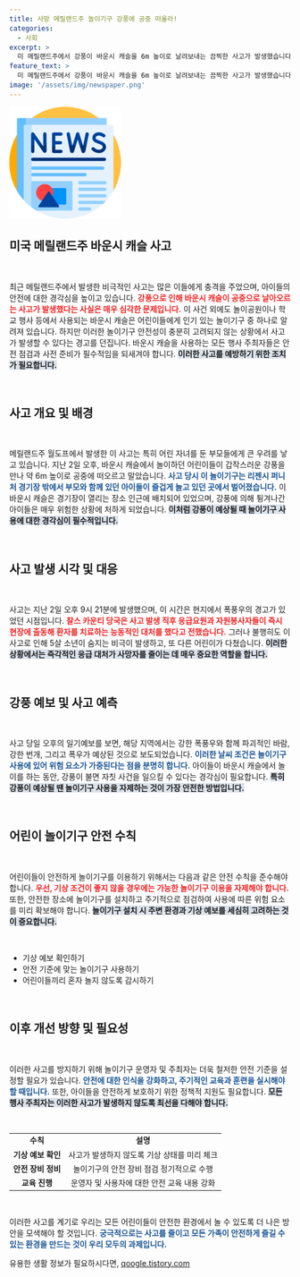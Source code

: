 ```yaml
---
title: 사망 메릴랜드주 놀이기구 강풍에 공중 떠올라!
categories:
  - 사회
excerpt: >
  미 메릴랜드주에서 강풍이 바운시 캐슬을 6m 높이로 날려보내는 끔찍한 사고가 발생했습니다. 5살 소년이 숨지고, 또 다른 어린이가 부상을 당한 이 사건은 강풍 예보 속에서 일어났습니다. 클릭해서 더 자세한 내용을 확인하세요!
feature_text: >
  미 메릴랜드주에서 강풍이 바운시 캐슬을 6m 높이로 날려보내는 끔찍한 사고가 발생했습니다. 5살 소년이 숨지고, 또 다른 어린이가 부상을 당한 이 사건은 강풍 예보 속에서 일어났습니다. 클릭해서 더 자세한 내용을 확인하세요!
image: '/assets/img/newspaper.png'
---
```


<p><img src="/assets/img/newspaper.png" alt="kimp 속보" /></p>

<h2 data-ke-size="size26">미국 메릴랜드주 바운시 캐슬 사고</h2>

<p data-ke-size="size16">&nbsp;</p>

<p>최근 메릴랜드주에서 발생한 비극적인 사고는 많은 이들에게 충격을 주었으며, 아이들의 안전에 대한 경각심을 높이고 있습니다. <b><span style="color: #ee2323;">강풍으로 인해 바운시 캐슬이 공중으로 날아오르는 사고가 발생했다는 사실은 매우 심각한 문제입니다.</span></b> 이 사건 외에도 놀이공원이나 학교 행사 등에서 사용되는 바운시 캐슬은 어린이들에게 인기 있는 놀이기구 중 하나로 알려져 있습니다. 하지만 이러한 놀이기구 안전성이 충분히 고려되지 않는 상황에서 사고가 발생할 수 있다는 경고를 던집니다. 바운시 캐슬을 사용하는 모든 행사 주최자들은 안전 점검과 사전 준비가 필수적임을 되새겨야 합니다. <b><span style="background-color: #21538527;">이러한 사고를 예방하기 위한 조치가 필요합니다.</span></b></p>

<p data-ke-size="size16">&nbsp;</p>

<h2 data-ke-size="size26">사고 개요 및 배경</h2>

<p data-ke-size="size16">&nbsp;</p>

<p>메릴랜드주 월도프에서 발생한 이 사고는 특히 어린 자녀를 둔 부모들에게 큰 우려를 낳고 있습니다. 지난 2일 오후, 바운시 캐슬에서 놀이하던 어린이들이 갑작스러운 강풍을 만나 약 6m 높이로 공중에 떠오르고 말았습니다. <b><span style="color: #1a5490;">사고 당시 이 놀이기구는 리젠시 퍼니처 경기장 밖에서 부모와 함께 있던 아이들이 즐겁게 놀고 있던 곳에서 벌어졌습니다.</span></b> 이 바운시 캐슬은 경기장이 열리는 장소 인근에 배치되어 있었으며, 강풍에 의해 튕겨나간 아이들은 매우 위험한 상황에 처하게 되었습니다. <b><span style="background-color: #21538527;">이처럼 강풍이 예상될 때 놀이기구 사용에 대한 경각심이 필수적입니다.</span></b></p>

<p data-ke-size="size16">&nbsp;</p>

<h2 data-ke-size="size26">사고 발생 시각 및 대응</h2>

<p data-ke-size="size16">&nbsp;</p>

<p>사고는 지난 2일 오후 9시 21분에 발생했으며, 이 시간은 현지에서 폭풍우의 경고가 있었던 시점입니다. <b><span style="color: #ee2323;">찰스 카운티 당국은 사고 발생 직후 응급요원과 자원봉사자들이 즉시 현장에 출동해 환자를 치료하는 능동적인 대처를 했다고 전했습니다.</span></b> 그러나 불행히도 이 사고로 인해 5살 소년이 숨지는 비극이 발생하고, 또 다른 어린이가 다쳤습니다. <b><span style="background-color: #21538527;">이러한 상황에서는 즉각적인 응급 대처가 사망자를 줄이는 데 매우 중요한 역할을 합니다.</span></b></p>

<p data-ke-size="size16">&nbsp;</p>

<h2 data-ke-size="size26">강풍 예보 및 사고 예측</h2>

<p data-ke-size="size16">&nbsp;</p>

<p>사고 당일 오후의 일기예보를 보면, 해당 지역에서는 강한 폭풍우와 함께 파괴적인 바람, 강한 번개, 그리고 폭우가 예상된 것으로 보도되었습니다. <b><span style="color: #1a5490;">이러한 날씨 조건은 놀이기구 사용에 있어 위험 요소가 가중된다는 점을 분명히 합니다.</span></b> 아이들이 바운시 캐슬에서 놀이를 하는 동안, 강풍이 불면 자칫 사건을 일으킬 수 있다는 경각심이 필요합니다. <b><span style="background-color: #21538527;">특히 강풍이 예상될 땐 놀이기구 사용을 자제하는 것이 가장 안전한 방법입니다.</span></b></p>

<p data-ke-size="size16">&nbsp;</p>

<h2 data-ke-size="size26">어린이 놀이기구 안전 수칙</h2>

<p data-ke-size="size16">&nbsp;</p>

<p>어린이들이 안전하게 놀이기구를 이용하기 위해서는 다음과 같은 안전 수칙을 준수해야 합니다. <b><span style="color: #ee2323;">우선, 기상 조건이 좋지 않을 경우에는 가능한 놀이기구 이용을 자제해야 합니다.</span></b> 또한, 안전한 장소에 놀이기구를 설치하고 주기적으로 점검하여 사용에 따른 위험 요소를 미리 확보해야 합니다. <b><span style="background-color: #21538527;">놀이기구 설치 시 주변 환경과 기상 예보를 세심히 고려하는 것이 중요합니다.</span></b> </p>

<p data-ke-size="size16">&nbsp;</p>

<ul>
    <li>기상 예보 확인하기</li>
    <li>안전 기준에 맞는 놀이기구 사용하기</li>
    <li>어린이들끼리 혼자 놀지 않도록 감시하기</li>
</ul>

<p data-ke-size="size16">&nbsp;</p>

<h2 data-ke-size="size26">이후 개선 방향 및 필요성</h2>

<p data-ke-size="size16">&nbsp;</p>

<p>이러한 사고를 방지하기 위해 놀이기구 운영자 및 주최자는 더욱 철저한 안전 기준을 설정할 필요가 있습니다. <b><span style="color: #1a5490;">안전에 대한 인식을 강화하고, 주기적인 교육과 훈련을 실시해야 할 때입니다.</span></b> 또한, 아이들을 안전하게 보호하기 위한 정책적 지원도 필요합니다. <b><span style="background-color: #21538527;">모든 행사 주최자는 이러한 사고가 발생하지 않도록 최선을 다해야 합니다.</span></b></p>

<p data-ke-size="size16">&nbsp;</p>

<table>
    <tr>
        <td style="text-align: center; height: 17px;"><b>수칙</b></td>
        <td style="text-align: center; height: 17px;"><b>설명</b></td>
    </tr>
    <tr>
        <td style="text-align: center; height: 17px;"><b>기상 예보 확인</b></td>
        <td style="text-align: center; height: 17px;">사고가 발생하지 않도록 기상 상태를 미리 체크</td>
    </tr>
    <tr>
        <td style="text-align: center; height: 17px;"><b>안전 장비 정비</b></td>
        <td style="text-align: center; height: 17px;">놀이기구의 안전 장비 점검 정기적으로 수행</td>
    </tr>
    <tr>
        <td style="text-align: center; height: 17px;"><b>교육 진행</b></td>
        <td style="text-align: center; height: 17px;">운영자 및 사용자에 대한 안전 교육 내용 강화</td>
    </tr>
</table>

<p data-ke-size="size16">&nbsp;</p>

<p>이러한 사고를 계기로 우리는 모든 어린이들이 안전한 환경에서 놀 수 있도록 더 나은 방안을 모색해야 할 것입니다. <b><span style="color: #1a5490;">궁극적으로는 사고를 줄이고 모든 가족이 안전하게 즐길 수 있는 환경을 만드는 것이 우리 모두의 과제입니다.</span></b></p>
유용한 생활 정보가 필요하시다면, <a href="https://qoogle.tistory.com" rel="dofollow">qoogle.tistory.com</a>


